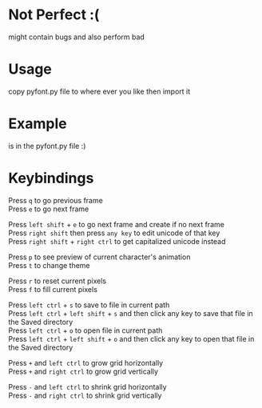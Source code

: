# Not Perfect :(
might contain bugs and also perform bad

# Usage
copy pyfont.py file to where ever you like then import it  

# Example
is in the pyfont.py file :)

# Keybindings
Press `q` to go previous frame   
Press `e` to go next frame

Press `left shift` + `e` to go next frame and create if no next frame  
Press `right shift` then press `any key` to edit unicode of that key  
Press `right shift` + `right ctrl` to get capitalized unicode instead

Press `p` to see preview of current character's animation  
Press `t` to change theme

Press `r` to reset current pixels  
Press `f` to fill current pixels

Press `left ctrl` + `s` to save to file in current path  
Press `left ctrl` + `left shift` + `s` and then click any key to save that file in the Saved directory  
Press `left ctrl` + `o` to open file in current path  
Press `left ctrl` + `left shift` + `o` and then click any key to open that file in the Saved directory

Press `+` and `left ctrl` to grow grid horizontally  
Press `+` and `right ctrl` to grow grid vertically

Press `-` and `left ctrl` to shrink grid horizontally  
Press `-` and `right ctrl` to shrink grid vertically
